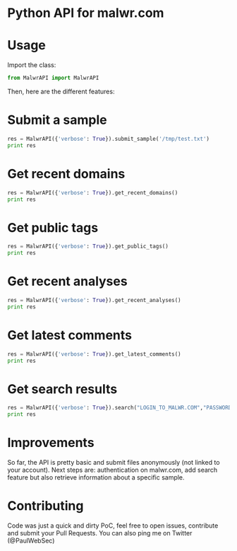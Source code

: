 Python API for malwr.com 
========


Usage 
========

Import the class: 

```python
from MalwrAPI import MalwrAPI
```

Then, here are the different features: 

Submit a sample
=======

```python
res = MalwrAPI({'verbose': True}).submit_sample('/tmp/test.txt')
print res
```

Get recent domains
=======

```python
res = MalwrAPI({'verbose': True}).get_recent_domains()
print res 
```

Get public tags
=======

```python
res = MalwrAPI({'verbose': True}).get_public_tags()
print res 
```

Get recent analyses
=======

```python
res = MalwrAPI({'verbose': True}).get_recent_analyses()
print res 
```

Get latest comments
=======

```python
res = MalwrAPI({'verbose': True}).get_latest_comments()
print res 
```

Get search results
=======

```python
res = MalwrAPI({'verbose': True}).search("LOGIN_TO_MALWR.COM","PASSWORD_TO_MALWR.COM","STRING_TO_SEARCH")
print res 
```

Improvements
=======

So far, the API is pretty basic and submit files anonymously (not linked to your account). 
Next steps are: authentication on malwr.com, add search feature but also retrieve information about a specific sample. 


Contributing
=======

Code was just a quick and dirty PoC, feel free to open issues, contribute and submit your Pull Requests. 
You can also ping me on Twitter (@PaulWebSec)